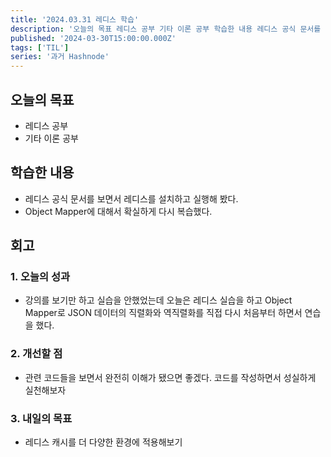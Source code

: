 ```yaml
---
title: '2024.03.31 레디스 학습'
description: '오늘의 목표 레디스 공부 기타 이론 공부 학습한 내용 레디스 공식 문서를 보면서 레디스를 설치하고 실행해 봤다. Object Mapper에 대해서 확실하게 다시 복습했다. 회고 1. 오늘의 성과 강의를 보기만 하고 실습을 안했었는데 오늘은 레디스 실습을 하고 Object Mapper로 JSON 데이터의 직렬화와 역직렬화를 직접 다시 처음부터 하면서 연습을 했다. 2. 개선할 점 관련 코드들을 보면서 완전히 이해가 됐으면 좋겠...'
published: '2024-03-30T15:00:00.000Z'
tags: ['TIL']
series: '과거 Hashnode'
---
```


## 오늘의 목표

- 레디스 공부
- 기타 이론 공부

## 학습한 내용

- 레디스 공식 문서를 보면서 레디스를 설치하고 실행해 봤다.
- Object Mapper에 대해서 확실하게 다시 복습했다.

## 회고

### 1\. 오늘의 성과

- 강의를 보기만 하고 실습을 안했었는데 오늘은 레디스 실습을 하고 Object Mapper로 JSON 데이터의 직렬화와 역직렬화를 직접 다시 처음부터 하면서 연습을 했다.

### 2\. 개선할 점

- 관련 코드들을 보면서 완전히 이해가 됐으면 좋겠다. 코드를 작성하면서 성실하게 실천해보자

### 3\. 내일의 목표

- 레디스 캐시를 더 다양한 환경에 적용해보기
